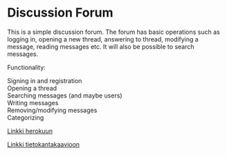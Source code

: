 # Discussion Forum

This is a simple discussion forum. The forum has basic operations such
as logging in, opening a new thread, answering to thread, modifying 
a message, reading messages etc. It will also be possible to search 
messages.

Functionality:

Signing in and registration   
Opening a thread  
Searching messages (and maybe users)    
Writing messages  
Removing/modifying messages  
Categorizing

[Linkki herokuun](https://desolate-brushlands-10650.herokuapp.com/)

[Linkki tietokantakaavioon](https://github.com/mrasola/keskustelufoorumi/blob/master/documentation/DB_table.md)

